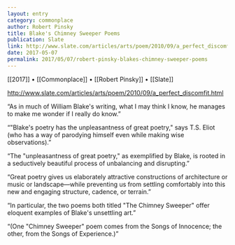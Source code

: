 ```yaml
---
layout: entry
category: commonplace
author: Robert Pinsky
title: Blake's Chimney Sweeper Poems
publication: Slate
link: http://www.slate.com/articles/arts/poem/2010/09/a_perfect_discomfit.html
date: 2017-05-07
permalink: 2017/05/07/robert-pinsky-blakes-chimney-sweeper-poems
---
```


[[2017]] • [[Commonplace]] • [[Robert Pinsky]] • [[Slate]] 

http://www.slate.com/articles/arts/poem/2010/09/a_perfect_discomfit.html

“As in much of William Blake's writing, what I may think I know, he manages to make me wonder if I really do know.”

“"Blake's poetry has the unpleasantness of great poetry," says T.S. Eliot (who has a way of parodying himself even while making wise observations).”

“The "unpleasantness of great poetry," as exemplified by Blake, is rooted in a seductively beautiful process of unbalancing and disrupting.”

“Great poetry gives us elaborately attractive constructions of architecture or music or landscape—while preventing us from settling comfortably into this new and engaging structure, cadence, or terrain.”

“In particular, the two poems both titled "The Chimney Sweeper" offer eloquent examples of Blake's unsettling art.”

“(One "Chimney Sweeper" poem comes from the Songs of Innocence; the other, from the Songs of Experience.)”

